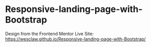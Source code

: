 # Responsive-landing-page-with-Bootstrap
Design from the Frontend Mentor
Live Site: https://wesclaw.github.io/Responsive-landing-page-with-Bootstrap/
